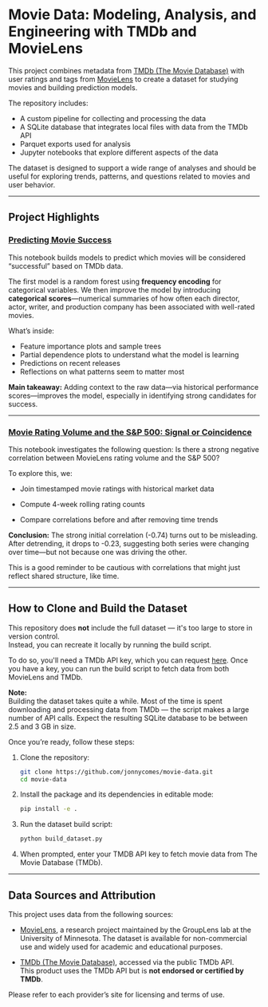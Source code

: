 # Movie Data: Modeling, Analysis, and Engineering with TMDb and MovieLens

This project combines metadata from [TMDb (The Movie Database)](https://www.themoviedb.org/) with user ratings and tags from [MovieLens](https://grouplens.org/datasets/movielens/) to create a dataset for studying movies and building prediction models.

The repository includes:
- A custom pipeline for collecting and processing the data
- A SQLite database that integrates local files with data from the TMDb API
- Parquet exports used for analysis
- Jupyter notebooks that explore different aspects of the data

The dataset is designed to support a wide range of analyses and should be useful for exploring trends, patterns, and questions related to movies and user behavior.


---

## Project Highlights

### [Predicting Movie Success](notebooks/successful_movie_prediction/main_models_and_predictions.html)

This notebook builds models to predict which movies will be considered “successful” based on TMDb data.

The first model is a random forest using **frequency encoding** for categorical variables. We then improve the model by introducing **categorical scores**—numerical summaries of how often each director, actor, writer, and production company has been associated with well-rated movies.

What’s inside:
- Feature importance plots and sample trees
- Partial dependence plots to understand what the model is learning
- Predictions on recent releases
- Reflections on what patterns seem to matter most

**Main takeaway:** Adding context to the raw data—via historical performance scores—improves the model, especially in identifying strong candidates for success.

---

### [Movie Rating Volume and the S&P 500: Signal or Coincidence](notebooks/rating_volume_and_market/rating_volume_vs_sp500.html)

This notebook investigates the following question:
Is there a strong negative correlation between MovieLens rating volume and the S&P 500?

To explore this, we:

- Join timestamped movie ratings with historical market data

- Compute 4-week rolling rating counts

- Compare correlations before and after removing time trends

**Conclusion:**
The strong initial correlation (-0.74) turns out to be misleading. After detrending, it drops to -0.23, suggesting both series were changing over time—but not because one was driving the other.

This is a good reminder to be cautious with correlations that might just reflect shared structure, like time.

---

## How to Clone and Build the Dataset

This repository does **not** include the full dataset — it's too large to store in version control.  
Instead, you can recreate it locally by running the build script.

To do so, you'll need a TMDb API key, which you can request [here](https://developer.themoviedb.org/docs). Once you have a key, you can run the build script to fetch data from both MovieLens and TMDb.

**Note:**  
Building the dataset takes quite a while. Most of the time is spent downloading and processing data from TMDb — the script makes a large number of API calls. Expect the resulting SQLite database to be between 2.5 and 3 GB in size.

Once you’re ready, follow these steps:

1. Clone the repository:
   ```bash
   git clone https://github.com/jonnycomes/movie-data.git
   cd movie-data
   ```

2. Install the package and its dependencies in editable mode:
   ```bash
   pip install -e .
   ```

3. Run the dataset build script:
   ```bash
   python build_dataset.py
   ```

4. When prompted, enter your TMDB API key to fetch movie data from The Movie Database (TMDb).

---

## Data Sources and Attribution

This project uses data from the following sources:

- [MovieLens](https://grouplens.org/datasets/movielens/), a research project maintained by the GroupLens lab at the University of Minnesota. The dataset is available for non-commercial use and widely used for academic and educational purposes.

- [TMDb (The Movie Database)](https://www.themoviedb.org/), accessed via the public TMDb API.  
  This product uses the TMDb API but is **not endorsed or certified by TMDb**.

Please refer to each provider’s site for licensing and terms of use.


